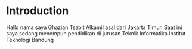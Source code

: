 # Introduction
Hallo nama saya Ghazian Tsabit Alkamil asal dari Jakarta Timur.
Saat ini saya sedang menempuh pendidikan di jurusan Teknik Informatika Institut Teknologi Bandung
